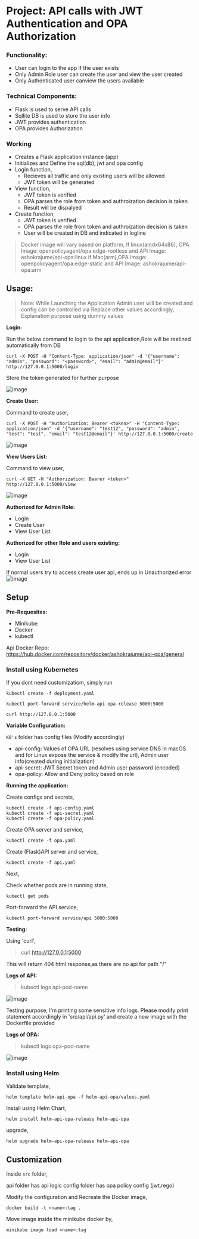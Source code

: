 # Project: API calls with JWT Authentication and OPA Authorization

### Functionality:

- User can login to the app if the user exists
- Only Admin Role user can create the user and view the user created
- Only Authenticated user canview the users available

### Technical Components:

- Flask is used to serve API calls
- Sqllite DB is used to store the user info
- JWT provides authentication
- OPA provides Authorization

### Working

- Creates a Flask application instance (app)
- Initializes and Define the sql(db), jwt and opa config
- Login function,
  - Recieves all traffic and only existing users will be allowed
  - JWT token will be generated
- View function,
  - JWT token is verified
  - OPA parses the role from token and authroization decision is taken
  - Result will be dispalyed
- Create function,
  - JWT token is verified
  - OPA parses the role from token and authroization decision is taken
  - User will be created in DB and indicated in logline

> Docker image will vary based on platform,
> If linux(amdx64x86), OPA Image: openpolicyagent/opa:edge-rootless and API Image: ashokrajume/api-opa:linux
> if Mac(arm),OPA Image: openpolicyagent/opa:edge-static and API Image: ashokrajume/api-opa:arm 

## Usage:

> Note: While Launching the Application Admin user will be created and config can be controlled via <helm>
> Replace other values accordingly, Explanation purpose using dummy values

**Login:**

Run the below command to login to the api application,Role will be reatined automatically from DB 

```
curl -X POST -H "Content-Type: application/json" -d '{"username": "admin", "password": "<password>", "email": "admin@email"}' http://127.0.0.1:5000/login
```

Store the token generated for further purpose

![image](https://github.com/ashokrajuu/api-opa/assets/24654074/b92935d3-a9ce-4b38-848b-fa33b0f1a5fc)


**Create User:**

Command to create user,

```
curl -X POST -H "Authorization: Bearer <token>" -H "Content-Type: application/json" -d '{"username": "test12", "password": "admin", "test": "test", "email": "test12@email"}' http://127.0.0.1:5000/create
```

![image](https://github.com/ashokrajuu/api-opa/assets/24654074/568e5ed0-6871-4183-853a-996d894ad490)

**View Users List:**

Command to view user,

```
curl -X GET -H "Authorization: Bearer <token>" http://127.0.0.1:5000/view
```

![image](https://github.com/ashokrajuu/api-opa/assets/24654074/aaf0f6b8-81f7-465b-8b9f-dc1bcaa7a05e)

**Authorized for Admin Role:**
- Login
- Create User
- View User List


**Authorized for other Role and users existing:**
- Login
- View User List

If normal users try to access create user api, ends up in Unauthorized error
![image](https://github.com/ashokrajuu/api-opa/assets/24654074/4d47eadd-dcef-4e46-9cc0-e47774ad970d)


## Setup

**Pre-Requesites:**

- Minikube
- Docker
- kubectl

Api Docker Repo: https://hub.docker.com/repository/docker/ashokrajume/api-opa/general


### Install using Kubernetes

If you dont need customizatiom, simply run

```
kubectl create -f deployment.yaml

kubectl port-forward service/helm-api-opa-release 5000:5000

curl http://127.0.0.1:5000
```

**Variable Configuration:**

`K8's` folder has config files (Modify accordingly)

-  api-config: Values of OPA URL (resolves using service DNS in macOS and for Linux expose the service & modify the url), Admin user info(created during initialization)
-  api-secret: JWT Secret token and Admin user password (encoded)
-  opa-policy: Allow and Deny policy based on role 


**Running the application:**

Create configs and secrets,
```
kubectl create -f api-config.yaml
kubectl create -f api-secret.yaml
kubectl create -f opa-policy.yaml
```

Create OPA server and service,
```
kubectl create -f opa.yaml
```
Create (Flask)API server and service,
```
kubectl create -f api.yaml
```

Next,

Check whether pods are in running state,

```
kubectl get pods
```

Port-forward the API service,

```
kubectl port-forward service/api 5000:5000
```

**Testing:**

Using 'curl',

> curl http://127.0.0.1:5000

This will return 404 html response,as there are no api for path "/"

**Logs of API:**

> kubectl logs api-pod-name

![image](https://github.com/ashokrajuu/api-opa/assets/24654074/6ae66357-094d-4948-8ad3-b1e507c530ea)

Testing purpose, I'm printing some sensitive info logs.
Please modify print statement accordingly in 'src/api/api.py' and create a new image with the Dockerfile provided


**Logs of OPA:**

> kubectl logs opa-pod-name

![image](https://github.com/ashokrajuu/api-opa/assets/24654074/aae993c7-9c2a-4b9e-bcd0-471e2e313062)


### Install using Helm

Validate template,

```
helm template helm-api-opa -f helm-api-opa/values.yaml
```
Install using Helm Chart,
```
helm install helm-api-opa-release helm-api-opa
```
upgrade,
```
helm upgrade helm-api-opa-release helm-api-opa
```

## Customization

Inside `src` folder, 

api folder has api logic
config folder has opa policy config (jwt.rego)

Modify the configuration and Recreate the Docker image,
```
docker build -t <name>:tag .
```
Move image inside the minikube docker by,
```
minikube image load <name>:tag 
```